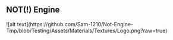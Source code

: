 <h2>NOT(!) Engine</h2>
![alt text](https://github.com/Sam-1210/Not-Engine-Tmp/blob/Testing/Assets/Materials/Textures/Logo.png?raw=true)
